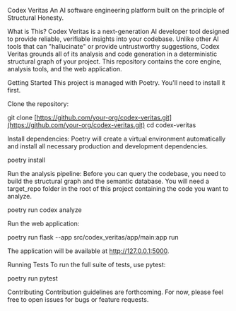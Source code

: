 Codex Veritas
An AI software engineering platform built on the principle of Structural Honesty.

What is This?
Codex Veritas is a next-generation AI developer tool designed to provide reliable, verifiable insights into your codebase. Unlike other AI tools that can "hallucinate" or provide untrustworthy suggestions, Codex Veritas grounds all of its analysis and code generation in a deterministic structural graph of your project. This repository contains the core engine, analysis tools, and the web application.

Getting Started
This project is managed with Poetry. You'll need to install it first.

Clone the repository:

git clone [https://github.com/your-org/codex-veritas.git](https://github.com/your-org/codex-veritas.git)
cd codex-veritas

Install dependencies:
Poetry will create a virtual environment automatically and install all necessary production and development dependencies.

poetry install

Run the analysis pipeline:
Before you can query the codebase, you need to build the structural graph and the semantic database. You will need a target_repo folder in the root of this project containing the code you want to analyze.

poetry run codex analyze

Run the web application:

poetry run flask --app src/codex_veritas/app/main:app run

The application will be available at http://127.0.0.1:5000.

Running Tests
To run the full suite of tests, use pytest:

poetry run pytest

Contributing
Contribution guidelines are forthcoming. For now, please feel free to open issues for bugs or feature requests.